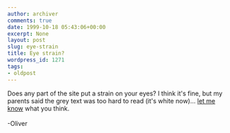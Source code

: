 ```yaml
---
author: archiver
comments: true
date: 1999-10-18 05:43:06+00:00
excerpt: None
layout: post
slug: eye-strain
title: Eye strain?
wordpress_id: 1271
tags:
- oldpost
---
```


Does any part of the site put a strain on your eyes? I think it's fine, but my parents said the grey text was too hard to read (it's white now)... <a href="mailto:me@oliverweb.com">let me know</a> what you think.<br /><br />-Oliver